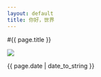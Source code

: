 ```yaml
---
layout: default
title: 你好，世界
---
```


#{{ page.title }}

![](https://github.com/congcongjoy/ModelSpace/blob/master/%E6%A3%AE%E8%90%9D%E8%B4%A2%E5%9B%A2/ALPHA-001/honghuatu.net%281%29.jpg)

{{ page.date | date_to_string }}